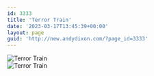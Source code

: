 ```yaml
---
id: 3333
title: 'Terror Train'
date: '2023-03-17T13:45:39+00:00'
layout: page
guid: 'http://new.andydixon.com/?page_id=3333'
---
```


![Terror Train](https://i0.wp.com/assets.g8x2.ldn.idrivee2-23.com/posters/Terror%20Train%2001.jpg?w=1200&ssl=1 "Terror Train")  
![Terror Train](https://i0.wp.com/assets.g8x2.ldn.idrivee2-23.com/posters/Terror%20Train%2002.jpg?w=1200&ssl=1 "Terror Train")